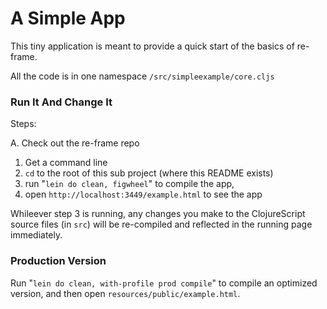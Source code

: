 # A Simple App

This tiny application is meant to provide a quick start of the basics of re-frame.  

All the code is in one namespace `/src/simpleexample/core.cljs` 

### Run It And Change It   

Steps:

A. Check out the re-frame repo
1. Get a command line
2. `cd` to the root of this sub project (where this README exists)
3. run "`lein do clean, figwheel`"  to compile the app, 
4. open `http://localhost:3449/example.html` to see the app

Whileever step 3 is running, any changes you make to the ClojureScript 
source files (in `src`) will be re-compiled and reflected in the running 
page immediately.

### Production Version

Run "`lein do clean, with-profile prod compile`" to compile an optimized 
version, and then open `resources/public/example.html`.
